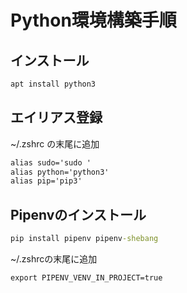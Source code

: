 # Python環境構築手順

## インストール

```bash
apt install python3
```

## エイリアス登録

~/.zshrc の末尾に追加

```txt
alias sudo='sudo '
alias python='python3'
alias pip='pip3'
```

## Pipenvのインストール

```cmd
pip install pipenv pipenv-shebang
```

~/.zshrcの末尾に追加

```txt
export PIPENV_VENV_IN_PROJECT=true
```
